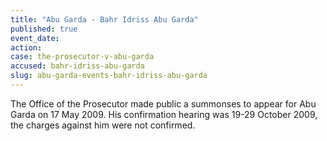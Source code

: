 ```yaml
---
title: "Abu Garda - Bahr Idriss Abu Garda"
published: true
event_date:
action:
case: the-prosecutor-v-abu-garda
accused: bahr-idriss-abu-garda
slug: abu-garda-events-bahr-idriss-abu-garda
---
```


The Office of the Prosecutor made public a summonses to appear for Abu Garda on 17 May 2009. His confirmation hearing was 19-29 October 2009, the charges against him were not confirmed.

